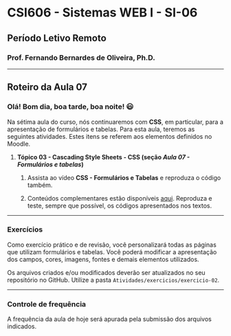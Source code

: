 # CSI606 - Sistemas WEB I - SI-06
## Período Letivo Remoto
### Prof. Fernando Bernardes de Oliveira, Ph.D.

---

## Roteiro da Aula 07

### Olá! Bom dia, boa tarde, boa noite! :smiley:

Na sétima aula do curso, nós continuaremos com **CSS**, em particular, para a apresentação de formulários e tabelas. Para esta aula, teremos as seguintes atividades. Estes itens se referem aos elementos definidos no Moodle.

1.  **Tópico 03 - Cascading Style Sheets - CSS (seção *Aula 07 - Formulários e tabelas*)**

    1.  Assista ao vídeo **CSS - Formulários e Tabelas** e reproduza o código também. 
    
    2.  Conteúdos complementares estão disponíveis [aqui](../Lectures/css.md#selectors). Reproduza e teste, sempre que possível, os códigos apresentados nos textos.

--- 

### Exercícios

Como exercício prático e de revisão, você personalizará todas as páginas que utilizam formulários e tabelas. Você poderá modificar a apresentação dos campos, cores, imagens, fontes e demais elementos utilizados.

Os arquivos criados e/ou modificados deverão ser atualizados no seu repositório no GitHub. Utilize a pasta `Atividades/exercicios/exercicio-02`.

---

### Controle de frequência

A frequência da aula de hoje será apurada pela submissão dos arquivos indicados.   